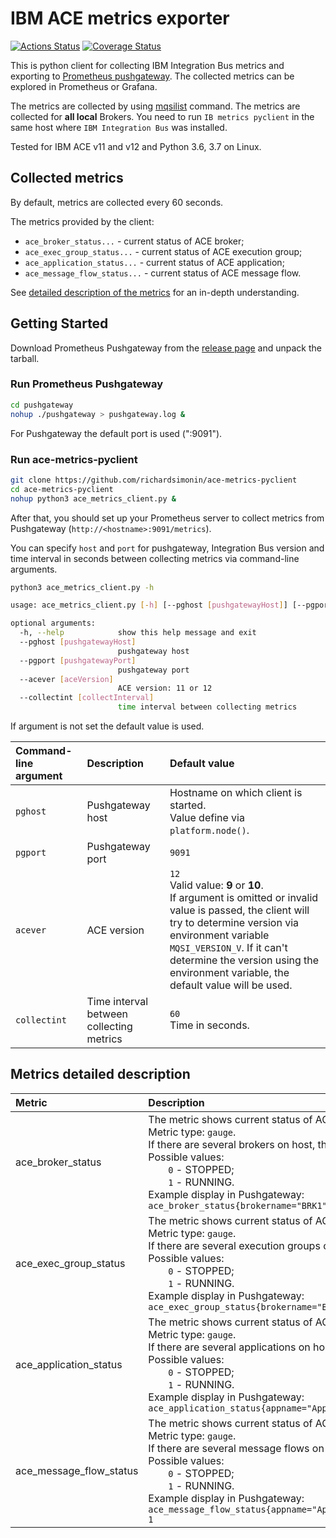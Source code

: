 # IBM ACE metrics exporter

[![Actions Status](https://github.com/AATools/ib-metrics-pyclient/workflows/GitHub%20CI/badge.svg)](https://github.com/AATools/ib-metrics-pyclient/actions) [![Coverage Status](https://coveralls.io/repos/github/AATools/ib-metrics-pyclient/badge.svg?branch=master)](https://coveralls.io/github/AATools/ib-metrics-pyclient?branch=master)

This is python client for collecting IBM Integration Bus metrics and exporting to [Prometheus pushgateway](https://github.com/prometheus/pushgateway).
The collected metrics can be explored in Prometheus or Grafana.

The metrics are collected by using [mqsilist](https://www.ibm.com/support/knowledgecenter/en/SSMKHH_9.0.0/com.ibm.etools.mft.doc/an07250_.htm) command. The metrics are collected for **all local** Brokers. You need to run `IB metrics pyclient` in the same host where `IBM Integration Bus` was installed.

Tested for IBM ACE v11 and v12 and Python 3.6, 3.7 on Linux.

## Collected metrics

By default, metrics are collected every 60 seconds.

The metrics provided by the client:

* `ace_broker_status...` - current status of ACE broker;
* `ace_exec_group_status...` - current status of ACE execution group;
* `ace_application_status...` - current status of ACE application;
* `ace_message_flow_status...` -  current status of ACE message flow.

See [detailed description of the metrics](#metrics-detailed-description) for an in-depth understanding.

## Getting Started

Download Prometheus Pushgateway from the [release page](https://github.com/prometheus/pushgateway/releases) and unpack the tarball.

### Run Prometheus Pushgateway

```bash
cd pushgateway
nohup ./pushgateway > pushgateway.log &
```

For Pushgateway the default port is used (":9091").

### Run ace-metrics-pyclient

```bash
git clone https://github.com/richardsimonin/ace-metrics-pyclient
cd ace-metrics-pyclient
nohup python3 ace_metrics_client.py &
```

After that, you should set up your Prometheus server to collect metrics from Pushgateway (`http://<hostname>:9091/metrics`).

You can specify `host` and `port` for pushgateway, Integration Bus version and time interval in seconds between collecting metrics via command-line arguments.

```bash
python3 ace_metrics_client.py -h

usage: ace_metrics_client.py [-h] [--pghost [pushgatewayHost]] [--pgport [pushgatewayPort]] [--acever [aceVersion]] [--collectint [collectInterval]]

optional arguments:
  -h, --help            show this help message and exit
  --pghost [pushgatewayHost]
                        pushgateway host
  --pgport [pushgatewayPort]
                        pushgateway port
  --acever [aceVersion]
                        ACE version: 11 or 12
  --collectint [collectInterval]
                        time interval between collecting metrics
```

If argument is not set the default value is used.

| Command-line argument | Description | Default value |
|:---|:---|:---|
| `pghost` | Pushgateway host | Hostname on which client is started.<br> Value define via `platform.node()`. |
| `pgport` | Pushgateway port | `9091` |
| `acever` | ACE version | `12`<br> Valid value: **9** or **10**.<br> If argument is omitted or invalid value is passed, the client will try to determine version via environment variable `MQSI_VERSION_V`. If it can't determine the version using the environment variable, the default value will be used. |
| `collectint` | Time interval between collecting metrics | `60` <br> Time in seconds. |


## Metrics detailed description

| Metric | Description |
|:---|:---|
| ace_broker_status | The metric shows current status of ACE broker.<br> Metric type: `gauge`.<br> If there are several brokers on host, there will be a own metric for each broker.<br> Possible values:<br> <span style="margin-left:2em">`0` - STOPPED;</span><br> <span style="margin-left:2em">`1` - RUNNING.</span><br> Example display in Pushgateway:<br> `ace_broker_status{brokername="BRK1",instance="",job="BRK1",qmname="QM1"} 1` |
| ace_exec_group_status | The metric shows current status of ACE execution group.<br> Metric type: `gauge`.<br> If there are several execution groups on host, there will be a own metric for each execution group.<br> Possible values:<br> <span style="margin-left:2em">`0` - STOPPED;</span><br> <span style="margin-left:2em">`1` - RUNNING.</span><br> Example display in Pushgateway:<br> `ace_exec_group_status{brokername="BRK1",egname="EG1",instance="",job="BRK1"} 1` |
| ace_application_status | The metric shows current status of ACE application.<br> Metric type: `gauge`.<br> If there are several applications on host, there will be a own metric for each application.<br> Possible values:<br> <span style="margin-left:2em">`0` - STOPPED;</span><br> <span style="margin-left:2em">`1` - RUNNING.</span><br> Example display in Pushgateway:<br> `ace_application_status{appname="Application1",brokername="BRK1",egname="EG1",instance="",job="BRK1"} 1` |
| ace_message_flow_status | The metric shows current status of ACE message flow.<br> Metric type: `gauge`.<br> If there are several message flows on host, there will be a own metric for each message flow.<br> Possible values:<br> <span style="margin-left:2em">`0` - STOPPED;</span><br> <span style="margin-left:2em">`1` - RUNNING.</span><br> Example display in Pushgateway:<br> `ace_message_flow_status{appname="Application1",brokername="BRK1",egname="EG1",instance="",job="BRK1",messageflowname="adapter.reply"} 1` |
